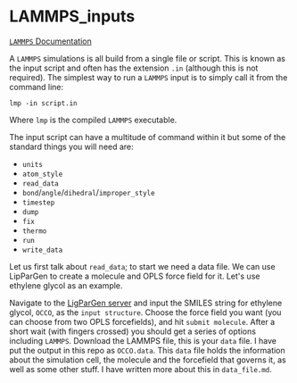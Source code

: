 # LAMMPS_inputs

[`LAMMPS` Documentation](https://docs.lammps.org/Manual.html)

A `LAMMPS` simulations is all build from a single file or script.
This is known as the input script and often has the extension `.in` (although this is not required).
The simplest way to run a `LAMMPS` input is to simply call it from the command line:

```
lmp -in script.in
```
Where `lmp` is the compiled `LAMMPS` executable.

The input script can have a multitude of command within it but some of the standard things you will need are:
- `units`
- `atom_style`
- `read_data`
- `bond`/`angle`/`dihedral`/`improper_style`
- `timestep`
- `dump`
- `fix`
- `thermo`
- `run`
- `write_data`

Let us first talk about `read_data`; to start we need a data file.
We can use LipParGen to create a molecule and OPLS force field for it. 
Let's use ethylene glycol as an example.

Navigate to the [LigParGen server](https://zarbi.chem.yale.edu/ligpargen/) and input the SMILES string for ethylene glycol, `OCCO`, as the `input structure`. 
Choose the force field you want (you can choose from two OPLS forcefields), and hit `submit molecule`.
After a short wait (with fingers crossed) you should get a series of options including `LAMMPS`. 
Download the LAMMPS file, this is your `data` file. 
I have put the output in this repo as `OCCO.data`.
This `data` file holds the information about the simulation cell, the molecule and the forcefield that governs it, as well as some other stuff.
I have written more about this in `data_file.md`.
